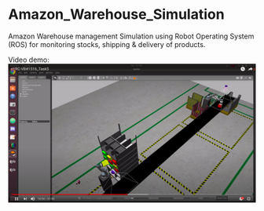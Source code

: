 # Amazon_Warehouse_Simulation
Amazon Warehouse management Simulation using Robot Operating System (ROS) for monitoring stocks, shipping &amp; delivery of products.

Video demo:
[![Watch the video](https://github.com/VijayAnand-B/Amazon_Warehouse_Simulation/blob/main/src_dashboard/resources/Screenshot%20from%202021-06-16%2013-44-49.png?raw=true)](https://youtu.be/r3bLoniC4VI)

